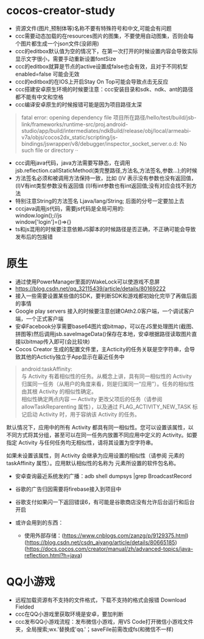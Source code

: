 # cocos-creator-study

* 资源文件(图片,预制体等)名称不要有特殊符号和中文,可能会有问题  
* ccc需要动态加载的在resources图片的图集，不要使用自动图集，否则会每个图片都生成一个json文件(没卵用)  
* ccc的editbox默认值为空的情况下，在第一次打开的时候设置内容会导致实际显示文字很小，需要手动重新设置fontSize  
* ccc的editbox就算是节点的active设置成false也会有效，且对于不同机型 enabled=false 可能会无效  
* ccc的editbox的在IOS上开启Stay On Top可能会导致点击无反应  
* ccc搭建安卓原生环境的时候要注意：ccc安装目录和sdk、ndk、ant的路径都不能有中文和空格  
* ccc编译安卓原生的时候报错可能是因为项目路径太深  
> fatal error: opening dependency file 项目所在路径/hello/test/build/jsb-link/frameworks/runtime-src/proj.android-studio/app/build/intermediates/ndkBuild/release/obj/local/armeabi-v7a/objs/cocos2dx_static/scripting/js-bindings/jswrapper/v8/debugger/inspector_socket_server.o.d: No such file or directory  ··
* ccc调用java代码，java方法需要写静态，在调用jsb.reflection.callStaticMethod(类完整路径,方法名,方法签名,参数...);的时候  
* 方法签名必须和被调用方法保持一致，比如 ()V 表示没有参数也没有返回值，(I)V有int类型参数没有返回值 (I)I有int参数也有int返回值;没有对应会找不到方法  
* 特别注意String的方法签名 Ljava/lang/String; 后面的分号一定要加上去
* cccjava调用js代码，需要js代码是全局可用的:  
window.login();//js  
window['login']=()=>{}
* ts和js混用的时候要注意依赖JS脚本的时候路径是否正确，不正确可能会导致发布后的包报错



# 原生

* 通过使用PowerManager里面的WakeLock可以使游戏不息屏
* https://blog.csdn.net/qq_32115439/article/details/80169222
* 接入一些需要设置某些值的SDK，要判断SDK和游戏都初始化完毕了再做后面的事情
* Google play servers 接入的时候要注意创建OAth2.0客户端，一个调试客户端，一个正式客户端
* 安卓Facebook分享需要base64图片或bitmap，可以在JS里处理图片(截图、拼图等)然后调用jsb.saveImageData()保存在本地，安卓根据路径读取图片直接以bitmap传入即可(会比较块)
* Cocos Creator 生成的配置文件里，主Acticity的任务关联是空字符串，会导致其他的Actictiy独立于App显示在最近任务中
>android:taskAffinity:  
与 Activity 有着相似性的任务。从概念上讲，具有同一相似性的 Activity 归属同一任务（从用户的角度来看，则是归属同一“应用”）。任务的相似性由其根 Activity 的相似性确定。  
相似性确定两点内容 — Activity 更改父项后的任务（请参阅 allowTaskReparenting 属性），以及通过 FLAG_ACTIVITY_NEW_TASK 标记启动 Activity 时，用于容纳该 Activity 的任务。

默认情况下，应用中的所有 Activity 都具有同一相似性。您可以设置该属性，以不同方式将其分组，甚至可以在同一任务内放置不同应用中定义的 Activity。如要指定 Activity 与任何任务均无相似性，请将其设置为空字符串。

如果未设置该属性，则 Activity 会继承为应用设置的相似性（请参阅 <application> 元素的 taskAffinity 属性）。应用默认相似性的名称为 <manifest> 元素所设置的软件包名称。
* 安卓查询最近系统发的广播：adb shell dumpsys |grep BroadcastRecord
* 谷歌的广告归因需要将firebase接入到项目中
* 谷歌支付如果闪一下返回错误6，有可能是谷歌商店没有允许后台运行和后台开启

* 或许会用到的东西：
  * 使用外部存储：(https://www.cnblogs.com/zanzg/p/9129375.html)(https://blog.csdn.net/csdn_aiyang/article/details/80665185)(https://docs.cocos.com/creator/manual/zh/advanced-topics/java-reflection.html?h=java)

# QQ小游戏
* 远程加载资源有不支持的文件格式，下载不支持的格式会报错 Download Fielded
* ccc在QQ小游戏里获取环境是安卓，要加判断
* ccc发布QQ小游戏流程：发布微信小游戏，用VS Code打开微信小游戏文件夹，全局搜索;wx.'替换成'qq.'；saveFile前需改成fs(和微信不一样)
